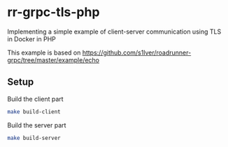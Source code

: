 # rr-grpc-tls-php

Implementing a simple example of client-server communication using TLS in Docker in PHP

This example is based on https://github.com/s1lver/roadrunner-grpc/tree/master/example/echo

## Setup

Build the client part
```bash
make build-client
```

Build the server part
```bash
make build-server
```